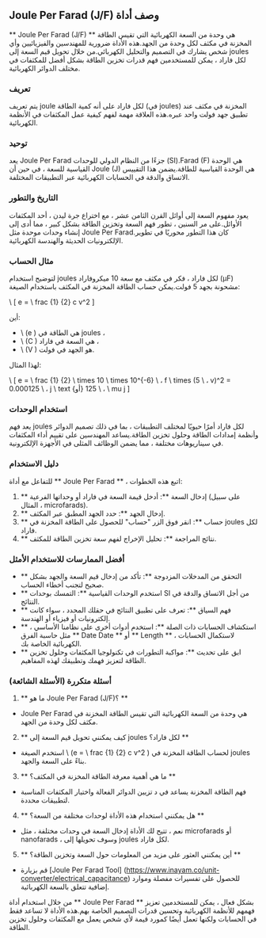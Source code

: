 ## Joule Per Farad (J/F) وصف أداة

** Joule Per Farad (J/F) ** هي وحدة من السعة الكهربائية التي تقيس الطاقة المخزنة في مكثف لكل وحدة من الجهد.هذه الأداة ضرورية للمهندسين والفيزيائيين وأي شخص يشارك في التصميم والتحليل الكهربائي.من خلال تحويل قيم السعة إلى joules لكل فاراد ، يمكن للمستخدمين فهم قدرات تخزين الطاقة بشكل أفضل للمكثفات في مختلف الدوائر الكهربائية.

### تعريف

يتم تعريف joule لكل فاراد على أنه كمية الطاقة (في joules) المخزنة في مكثف عند تطبيق جهد فولت واحد عبره.هذه العلاقة مهمة لفهم كيفية عمل المكثفات في الأنظمة الكهربائية.

### توحيد

يعد Joule Per Farad جزءًا من النظام الدولي للوحدات (SI).Farad (F) هي الوحدة القياسية للسعة ، في حين أن Joule (J) هي الوحدة القياسية للطاقة.يضمن هذا التقييس الاتساق والدقة في الحسابات الكهربائية عبر التطبيقات المختلفة.

### التاريخ والتطور

يعود مفهوم السعة إلى أوائل القرن الثامن عشر ، مع اختراع جرة ليدن ، أحد المكثفات الأوائل.على مر السنين ، تطور فهم السعة وتخزين الطاقة بشكل كبير ، مما أدى إلى إنشاء وحدات موحدة مثل Joule Per Farad.كان هذا التطور محوريًا في تطوير الإلكترونيات الحديثة والهندسة الكهربائية.

### مثال الحساب

لتوضيح استخدام joules لكل فاراد ، فكر في مكثف مع سعة 10 ميكروفاراد (µF) مشحونة بجهد 5 فولت.يمكن حساب الطاقة المخزنة في المكثف باستخدام الصيغة:

\ [
e = \ frac {1} {2} c v^2
\]

أين:
- \ (e \) هي الطاقة في joules ،
- \ (C \) هي السعة في فاراد ،
- \ (V \) هو الجهد في فولت.

لهذا المثال:

\ [
e = \ frac {1} {2} \ times 10 \ times 10^{-6} \ ، f \ times (5 \ ، v)^2 = 0.000125 \ ، j \ text {أو} 125 \ ، \ mu j
\]

### استخدام الوحدات

يعد فهم joules لكل فاراد أمرًا حيويًا لمختلف التطبيقات ، بما في ذلك تصميم الدوائر وأنظمة إمدادات الطاقة وحلول تخزين الطاقة.يساعد المهندسين على تقييم أداء المكثفات في سيناريوهات مختلفة ، مما يضمن الوظائف المثلى في الأجهزة الإلكترونية.

### دليل الاستخدام

للتفاعل مع أداة ** Joule Per Farad ** ، اتبع هذه الخطوات:

1. ** إدخال السعة **: أدخل قيمة السعة في فاراد أو وحداتها الفرعية (على سبيل المثال ، microfarads).
2. ** إدخال الجهد **: حدد الجهد المطبق عبر المكثف.
3. ** حساب **: انقر فوق الزر "حساب" للحصول على الطاقة المخزنة في joules لكل فاراد.
4. ** نتائج المراجعة **: تحليل الإخراج لفهم سعة تخزين الطاقة للمكثف.

### أفضل الممارسات للاستخدام الأمثل

- ** التحقق من المدخلات المزدوجة **: تأكد من إدخال قيم السعة والجهد بشكل صحيح لتجنب أخطاء الحساب.
- ** استخدم الوحدات القياسية **: التمسك بوحدات SI من أجل الاتساق والدقة في النتائج.
- ** فهم السياق **: تعرف على تطبيق النتائج في حقلك المحدد ، سواء كانت إلكترونيات أو فيزياء أو الهندسة.
- ** استكشاف الحسابات ذات الصلة **: استخدم أدوات أخرى على نظامنا الأساسي ، مثل حاسبة الفرق ** Date Date ** أو ** Length ** ، لاستكمال الحسابات الكهربائية الخاصة بك.
- ** ابق على تحديث **: مواكبة التطورات في تكنولوجيا المكثفات وحلول تخزين الطاقة لتعزيز فهمك وتطبيقك لهذه المفاهيم.

### أسئلة متكررة (الأسئلة الشائعة)

1. ** ما هو Joule Per Farad (J/F)؟ **
- Joule Per Farad هي وحدة من السعة الكهربائية التي تقيس الطاقة المخزنة في مكثف لكل وحدة من الجهد.

2. ** كيف يمكنني تحويل قيم السعة إلى joules لكل فاراد؟ **
- استخدم الصيغة \ (e = \ frac {1} {2} c v^2 \) لحساب الطاقة المخزنة في joules بناءً على السعة والجهد.

3. ** ما هي أهمية معرفة الطاقة المخزنة في المكثف؟ **
- فهم الطاقة المخزنة يساعد في د تزيين الدوائر الفعالة واختيار المكثفات المناسبة لتطبيقات محددة.

4. ** هل يمكنني استخدام هذه الأداة لوحدات مختلفة من السعة؟ **
- نعم ، تتيح لك الأداة إدخال السعة في وحدات مختلفة ، مثل microfarads أو nanofarads ، وسوف تحويلها إلى joules لكل فاراد.

5. ** أين يمكنني العثور على مزيد من المعلومات حول السعة وتخزين الطاقة؟ **
- قم بزيارة [Joule Per Farad Tool] (https://www.inayam.co/unit-converter/electrical_capacitance) للحصول على تفسيرات مفصلة وموارد إضافية تتعلق بالسعة الكهربائية.

من خلال استخدام أداة ** Joule Per Farad ** بشكل فعال ، يمكن للمستخدمين تعزيز فهمهم للأنظمة الكهربائية وتحسين قدرات التصميم الخاصة بهم.هذه الأداة لا تساعد فقط في الحسابات ولكنها تعمل أيضًا كمورد قيمة لأي شخص يعمل مع المكثفات وحلول تخزين الطاقة.